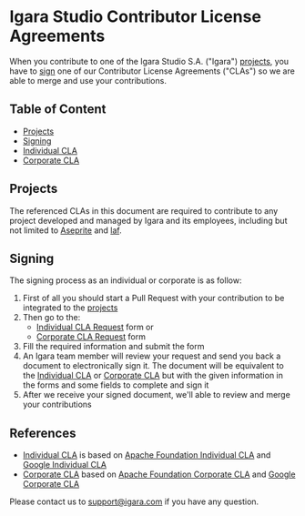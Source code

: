 Igara Studio Contributor License Agreements
===========================================

When you contribute to one of the Igara Studio S.A. ("Igara")
[projects](#projects), you have to [sign](#signing) one of our
Contributor License Agreements ("CLAs") so we are able to merge and
use your contributions.

Table of Content
----------------

* [Projects](#projects)
* [Signing](#signing)
* [Individual CLA](cla.md)
* [Corporate CLA](cla-corp.md)

Projects
--------

The referenced CLAs in this document are required to contribute to any
project developed and managed by Igara and its employees, including
but not limited to [Aseprite](https://github.com/aseprite/aseprite)
and [laf](https://github.com/aseprite/laf).

Signing
-------

The signing process as an individual or corporate is as follow:

1. First of all you should start a Pull Request with your
   contribution to be integrated to the [projects](#projects)
2. Then go to the:
   - [Individual CLA Request](https://docs.google.com/forms/d/e/1FAIpQLSfaBiX_1JpVQNBZ42Z3by-dxytbXyk88ZFvxEyifP1H-OuAWw/viewform) form or
   - [Corporate CLA Request](https://docs.google.com/forms/d/e/1FAIpQLSeFjQXienqXpBQg6_DYU0GdiGQz4OhEJbRMzk8ocDb0eBx41A/viewform) form
3. Fill the required information and submit the form
4. An Igara team member will review your request and send you back a
   document to electronically sign it. The document will be equivalent
   to the [Individual CLA](cla.md) or [Corporate CLA](cla-corp.md) but
   with the given information in the forms and some fields to complete
   and sign it
5. After we receive your signed document, we'll able to review and
   merge your contributions

References
----------

* [Individual CLA](cla.md) is based on [Apache Foundation Individual CLA](https://apache.org/licenses/icla.pdf) and [Google Individual CLA](https://cla.developers.google.com/about/google-individual)
* [Corporate CLA](cla-corp.md) based on [Apache Foundation Corporate CLA](https://apache.org/licenses/cla-corporate.pdf) and [Google Corporate CLA](https://cla.developers.google.com/about/google-corporate)

Please contact us to [support@igara.com](mailto:support@igara.com) if
you have any question.
